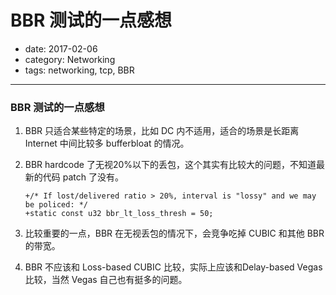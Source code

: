 # BBR 测试的一点感想

- date: 2017-02-06
- category: Networking
- tags: networking, tcp, BBR

----------------

### BBR 测试的一点感想

1. BBR 只适合某些特定的场景，比如 DC 内不适用，适合的场景是长距离 Internet 中间比较多 bufferbloat 的情况。
2. BBR hardcode 了无视20%以下的丢包，这个其实有比较大的问题，不知道最新的代码 patch 了没有。

    ```
    +/* If lost/delivered ratio > 20%, interval is "lossy" and we may be policed: */
    +static const u32 bbr_lt_loss_thresh = 50;
    ```
3. 比较重要的一点，BBR 在无视丢包的情况下，会竞争吃掉 CUBIC 和其他 BBR 的带宽。
4. BBR 不应该和 Loss-based CUBIC 比较，实际上应该和Delay-based Vegas 比较，当然 Vegas 自己也有挺多的问题。

